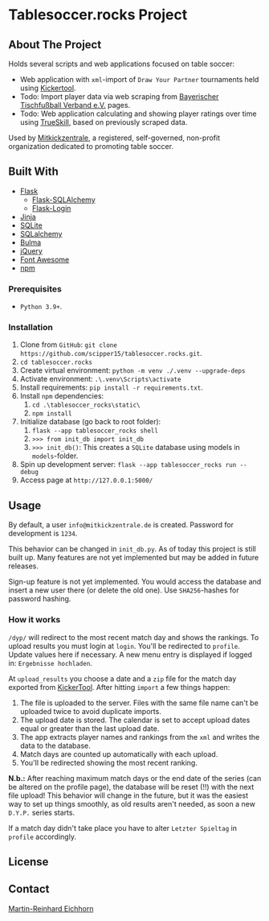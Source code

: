 # Tablesoccer.rocks Project

## About The Project

Holds several scripts and web applications focused on table soccer:

- Web application with `xml`-import of `Draw Your Partner` tournaments held using [Kickertool]([Kickertool](https://kickertool.de/)).
- Todo: Import player data via web scraping from [Bayerischer Tischfußball Verband e.V.](https://btfv.de/) pages.
- Todo: Web application calculating and showing player ratings over time using [TrueSkill](https://en.wikipedia.org/wiki/TrueSkill), based on previously scraped data.

Used by [Mitkickzentrale](https://mitkickzentrale.de/), a registered, self-governed, non-profit organization dedicated to promoting table soccer.

## Built With

- [Flask](https://flask.palletsprojects.com/en/2.2.x/)
  - [Flask-SQLAlchemy](https://flask-sqlalchemypalletsprojects.com/en/3.0.x/)
  - [Flask-Login](https://flask-login.readthedocs.io/en/latest/)
- [Jinja](https://jinja.palletsprojects.com/en/3.1.x/)
- [SQLite](https://sqlite.org/index.html)
- [SQLalchemy](https://www.sqlalchemy.org/)
- [Bulma](https://bulma.io/)
- [jQuery](https://jquery.com/)
- [Font Awesome](https://fontawesome.com/)
- [npm](https://www.npmjs.com/)

### Prerequisites

- `Python 3.9+`.

### Installation

1. Clone from `GitHub`: `git clone https://github.com/scipper15/tablesoccer.rocks.git`.
2. `cd tablesoccer.rocks`
3. Create virtual environment: `python -m venv ./.venv --upgrade-deps`
4. Activate environment: `.\.venv\Scripts\activate`
5. Install requirements: `pip install -r requirements.txt`.
6. Install `npm` dependencies:
   1. `cd .\tablesoccer_rocks\static\`
   2. `npm install`
7. Initialize database (go back to root folder):
   1. `flask --app tablesoccer_rocks shell`
   2. `>>> from init_db import init_db`
   3. `>>> init_db()`: This creates a `SQLite` database using models in `models`-folder.
8. Spin up development server: `flask --app tablesoccer_rocks run --debug`
9. Access page at `http://127.0.0.1:5000/`

## Usage

By default, a user `info@mitkickzentrale.de` is created. Password for development is `1234`.

This behavior can be changed in `init_db.py`. As of today this project is still built up. Many features are not yet implemented but may be added in future releases.

Sign-up feature is not yet implemented. You would access the database and insert a new user there (or delete the old one). Use `SHA256`-hashes for password hashing.

### How it works

`/dyp/` will redirect to the most recent match day and shows the rankings. To upload results you must login at `login`. You'll be redirected to `profile`. Update values here if necessary. A new menu entry is displayed if logged in: `Ergebnisse hochladen`.

At `upload_results` you choose a date and a `zip` file for the match day exported from [KickerTool](https://kickertool.de/). After hitting `import` a few things happen:

1. The file is uploaded to the server. Files with the same file name can't be uploaded twice to avoid duplicate imports.
2. The upload date is stored. The calendar is set to accept upload dates equal or greater than the last upload date.
3. The app extracts player names and rankings from the `xml` and writes the data to the database.
4. Match days are counted up automatically with each upload.
5. You'll be redirected showing the most recent ranking.

**N.b.:** After reaching maximum match days or the end date of the series (can be altered on the profile page), the database will be reset (!!) with the next file upload! This behavior will change in the future, but it was the easiest way to set up things smoothly, as old results aren't needed, as soon a new `D.Y.P.` series starts.

If a match day didn't take place you have to alter `Letzter Spieltag` in `profile` accordingly.

## License

## Contact

[Martin-Reinhard Eichhorn](reinhard.eichhorn@gmail.com)
